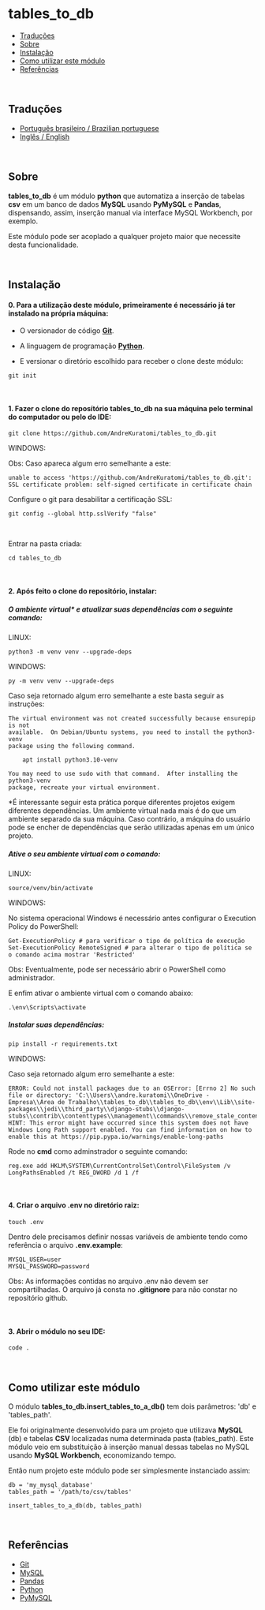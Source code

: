 # tables_to_db

- [Traduções](#traduções)
- [Sobre](#sobre)
- [Instalação](#instalação)
- [Como utilizar este módulo](#como-utilizar-este-módulo)
- [Referências](#referências)

<br>

## Traduções

- [Português brasileiro / Brazilian portuguese](/.multilingual_readmes/README.pt-br.md)
- [Inglês / English](https://github.com/AndreKuratomi/tables_to_db)

<br>

## Sobre

<b>tables_to_db</b> é um módulo <strong>python</strong> que automatiza a inserção de tabelas <strong>csv</strong> em um banco de dados <strong>MySQL</strong> usando <strong>PyMySQL</strong> e <strong>Pandas</strong>, dispensando, assim, inserção manual via interface MySQL Workbench, por exemplo.

Este módulo pode ser acoplado a qualquer projeto maior que necessite desta funcionalidade.

<br>

## Instalação

<h4>0. Para a utilização deste módulo, primeiramente é necessário já ter instalado na própria máquina:</h4>

- O versionador de código <b>[Git](https://git-scm.com/downloads)</b>.

- A linguagem de programação <b>[Python](https://www.python.org/downloads/)</b>.

- <p> E versionar o diretório escolhido para receber o clone deste módulo:</p>

```
git init
```

<br>
<h4>1. Fazer o clone do reposítório <b>tables_to_db</b> na sua máquina pelo terminal do computador ou pelo do IDE:</h4>

```
git clone https://github.com/AndreKuratomi/tables_to_db.git
```

WINDOWS:

Obs: Caso apareca algum erro semelhante a este: 

```
unable to access 'https://github.com/AndreKuratomi/tables_to_db.git': SSL certificate problem: self-signed certificate in certificate chain
```

Configure o git para desabilitar a certificação SSL:

```
git config --global http.sslVerify "false"
```
<br>
<p>Entrar na pasta criada:</p>

```
cd tables_to_db
```
<br>

<h4>2. Após feito o clone do repositório, instalar:</h4>

<h5>O ambiente virtual* e atualizar suas dependências com o seguinte comando:</h5>

LINUX:
```
python3 -m venv venv --upgrade-deps
```

WINDOWS:
```
py -m venv venv --upgrade-deps
```

Caso seja retornado algum erro semelhante a este basta seguir as instruções:

```
The virtual environment was not created successfully because ensurepip is not
available.  On Debian/Ubuntu systems, you need to install the python3-venv
package using the following command.

    apt install python3.10-venv

You may need to use sudo with that command.  After installing the python3-venv
package, recreate your virtual environment.
```

*É interessante seguir esta prática porque diferentes projetos exigem diferentes dependências. Um ambiente virtual nada mais é do que um ambiente separado da sua máquina. Caso contrário, a máquina do usuário pode se encher de dependências que serão utilizadas apenas em um único projeto.

<h5>Ative o seu ambiente virtual com o comando:</h5>

LINUX:
```
source/venv/bin/activate
```

WINDOWS:

No sistema operacional Windows é necessário antes configurar o Execution Policy do PowerShell:

```
Get-ExecutionPolicy # para verificar o tipo de política de execução
Set-ExecutionPolicy RemoteSigned # para alterar o tipo de política se o comando acima mostrar 'Restricted'
```
Obs: Eventualmente, pode ser necessário abrir o PowerShell como administrador.

E enfim ativar o ambiente virtual com o comando abaixo:

```
.\env\Scripts\activate
```


<h5>Instalar suas dependências:</h5>

```
pip install -r requirements.txt
```

WINDOWS:

Caso seja retornado algum erro semelhante a este:

```
ERROR: Could not install packages due to an OSError: [Errno 2] No such file or directory: 'C:\\Users\\andre.kuratomi\\OneDrive - Empresa\\Área de Trabalho\\tables_to_db\\tables_to_db\\env\\Lib\\site-packages\\jedi\\third_party\\django-stubs\\django-stubs\\contrib\\contenttypes\\management\\commands\\remove_stale_contenttypes.pyi'
HINT: This error might have occurred since this system does not have Windows Long Path support enabled. You can find information on how to enable this at https://pip.pypa.io/warnings/enable-long-paths
```

Rode no <b>cmd</b> como adminstrador o seguinte comando:

```
reg.exe add HKLM\SYSTEM\CurrentControlSet\Control\FileSystem /v LongPathsEnabled /t REG_DWORD /d 1 /f
```
<br>

<h4>4. Criar o arquivo <b>.env</b> no diretório raiz:</h4>

```
touch .env
```

Dentro dele precisamos definir nossas variáveis de ambiente tendo como referência o arquivo <b>.env.example</b>:

```
MYSQL_USER=user
MYSQL_PASSWORD=password
```

Obs: As informações contidas no arquivo .env não devem ser compartilhadas. O arquivo já consta no <b>.gitignore</b> para não constar no repositório github.

<br>


<h4>3. Abrir o módulo no seu IDE:</h4>

```
code .
```

<br>

## Como utilizar este módulo

O módulo <b>tables_to_db.insert_tables_to_a_db()</b> tem dois parâmetros: 'db' e 'tables_path'.

Ele foi originalmente desenvolvido para um projeto que utilizava <b>MySQL</b> (db) e tabelas <b>CSV</b> localizadas numa determinada pasta (tables_path). Este módulo veio em substituição à inserção manual dessas tabelas no MySQL usando <b>MySQL Workbench</b>, economizando tempo.

Então num projeto este módulo pode ser simplesmente instanciado assim:

```
db = 'my_mysql_database'
tables_path = '/path/to/csv/tables'

insert_tables_to_a_db(db, tables_path)
```

<br>


## Referências

- [Git](https://git-scm.com/downloads)
- [MySQL](https://https://www.mysql.com/)
- [Pandas](https://pandas.pydata.org/docs/)
- [Python](https://www.python.org/downloads/)
- [PyMySQL](https://pypi.org/project/PyMySQL/)
  
